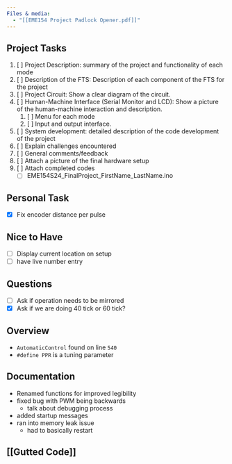 ```yaml
---
Files & media:
  - "[[EME154 Project Padlock Opener.pdf]]"
---
```

## Project Tasks
1. [ ] Project Description: summary of the project and functionality of each mode
2. [ ] Description of the FTS: Description of each component of the FTS for the project
3. [ ] Project Circuit: Show a clear diagram of the circuit.
4. [ ] Human-Machine Interface (Serial Monitor and LCD): Show a picture of the human-machine interaction and description.
    1. [ ] Menu for each mode
    2. [ ] Input and output interface.
5. [ ] System development: detailed description of the code development of the project
6. [ ] Explain challenges encountered
7. [ ] General comments/feedback
8. [ ] Attach a picture of the final hardware setup
9. [ ] Attach completed codes  
    - [ ] EME154S24_FinalProject_FirstName_LastName.ino
## Personal Task
- [x] Fix encoder distance per pulse
## Nice to Have
- [ ] Display current location on setup
- [ ] have live number entry
## Questions
- [ ] Ask if operation needs to be mirrored
- [x] Ask if we are doing 40 tick or 60 tick? 
## Overview
- `AutomaticControl` found on line `540`
- `#define PPR` is a tuning parameter
## Documentation
- Renamed functions for improved legibility
- fixed bug with PWM being backwards
	- talk about debugging process
- added startup messages
- ran into memory leak issue
	- had to basically restart 
## [[Gutted Code]]